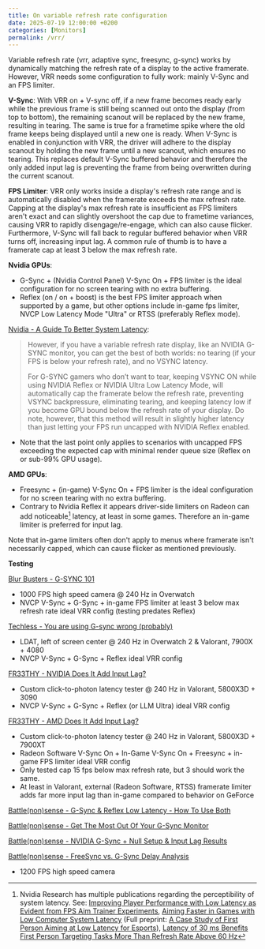 ```yaml
---
title: On variable refresh rate configuration
date: 2025-07-19 12:00:00 +0200
categories: [Monitors]
permalink: /vrr/
---
```


Variable refresh rate (vrr, adaptive sync, freesync, g-sync) works by dynamically matching the refresh rate of a display to the active framerate. However, VRR needs some configuration to fully work: mainly V-Sync and an FPS limiter.

**V-Sync**: With VRR on + V-sync off, if a new frame becomes ready early while the previous frame is still being scanned out onto the display (from top to bottom), the remaining scanout will be replaced by the new frame, resulting in tearing. The same is true for a frametime spike where the old frame keeps being displayed until a new one is ready. When V-Sync is enabled in conjunction with VRR, the driver will adhere to the display scanout by holding the new frame until a new scanout, which ensures no tearing. This replaces default V-Sync buffered behavior and therefore the only added input lag is preventing the frame from being overwritten during the current scanout.

**FPS Limiter**: VRR only works inside a display's refresh rate range and is automatically disabled when the framerate exceeds the max refresh rate. Capping at the display's max refresh rate is insufficient as FPS limiters aren't exact and can slightly overshoot the cap due to frametime variances, causing VRR to rapidly disengage/re-engage, which can also cause flicker. Furthermore, V-Sync will fall back to regular buffered behavior when VRR turns off, increasing input lag. A common rule of thumb is to have a framerate cap at least 3 below the max refresh rate.

**Nvidia GPUs**:
- G-Sync + (Nvidia Control Panel) V-Sync On + FPS limiter is the ideal configuration for no screen tearing with no extra buffering.
- Reflex (on / on + boost) is the best FPS limiter approach when supported by a game, but other options include in-game fps limiter, NVCP Low Latency Mode "Ultra" or RTSS (preferably Reflex mode).

[Nvidia - A Guide To Better System Latency](<https://www.nvidia.com/en-us/geforce/guides/gfecnt/202010/system-latency-optimization-guide/>):
> However, if you have a variable refresh rate display, like an NVIDIA G-SYNC monitor, you can get the best of both worlds: no tearing (if your FPS is below your refresh rate), and no VSYNC latency.
> 
> For G-SYNC gamers who don’t want to tear, keeping VSYNC ON while using NVIDIA Reflex or NVIDIA Ultra Low Latency Mode, will automatically cap the framerate below the refresh rate, preventing VSYNC backpressure, eliminating tearing, and keeping latency low if you become GPU bound below the refresh rate of your display. Do note, however, that this method will result in slightly higher latency than just letting your FPS run uncapped with NVIDIA Reflex enabled.
- Note that the last point only applies to scenarios with uncapped FPS exceeding the expected cap with minimal render queue size (Reflex on or sub-99% GPU usage).

**AMD GPUs**:
- Freesync + (in-game) V-Sync On + FPS limiter is the ideal configuration for no screen tearing with no extra buffering.
- Contrary to Nvidia Reflex it appears driver-side limiters on Radeon can add noticeable[^1] latency, at least in some games. Therefore an in-game limiter is preferred for input lag.

Note that in-game limiters often don't apply to menus where framerate isn't necessarily capped, which can cause flicker as mentioned previously.

**Testing**

[Blur Busters - G-SYNC 101](<https://blurbusters.com/gsync/gsync101-input-lag-tests-and-settings/>)
- 1000 FPS high speed camera @ 240 Hz in Overwatch
- NVCP V-Sync + G-Sync + in-game FPS limiter at least 3 below max refresh rate ideal VRR config (testing predates Reflex)

[Techless - You are using G-sync wrong (probably)](<https://www.youtube.com/watch?v=5mWMP96UdGU>)
- LDAT, left of screen center @ 240 Hz in Overwatch 2 & Valorant, 7900X + 4080
- NVCP V-Sync + G-Sync + Reflex ideal VRR config

[FR33THY - NVIDIA Does It Add Input Lag?](<https://www.youtube.com/watch?v=zv2UTb1BllM>)
- Custom click-to-photon latency tester @ 240 Hz in Valorant, 5800X3D + 3090
- NVCP V-Sync + G-Sync + Reflex (or LLM Ultra) ideal VRR config

[FR33THY - AMD Does It Add Input Lag?](<https://www.youtube.com/watch?v=9l_r5ejfPZc>)
- Custom click-to-photon latency tester @ 240 Hz in Valorant, 5800X3D + 7900XT
- Radeon Software V-Sync On + In-Game V-Sync On + Freesync + in-game FPS limiter ideal VRR config
 - Only tested cap 15 fps below max refresh rate, but 3 should work the same.
- At least in Valorant, external (Radeon Software, RTSS) framerate limiter adds far more input lag than in-game compared to behavior on GeForce

[Battle(non)sense - G-Sync & Reflex Low Latency - How To Use Both](<https://www.youtube.com/watch?v=Gub1bI12ODY>)

[Battle(non)sense - Get The Most Out Of Your G-Sync Monitor](<https://www.youtube.com/watch?v=YR0vNs0ZdWI>)
 
[Battle(non)sense - NVIDIA G-Sync + Null Setup & Input Lag Results](<https://www.youtube.com/watch?v=OAFuiBTFo5E>)
 
[Battle(non)sense - FreeSync vs. G-Sync Delay Analysis](<https://www.youtube.com/watch?v=mVNRNOcLUuA>)
- 1200 FPS high speed camera

[^1]: Nvidia Research has multiple publications regarding the perceptibility of system latency. See: [Improving Player Performance with Low Latency as Evident from FPS Aim Trainer Experiments](<https://developer.nvidia.com/blog/improving-player-performance-with-low-latency-as-evident-from-fps-aim-trainer-experiments/>), [Aiming Faster in Games with Low Computer System Latency](<https://developer.nvidia.com/blog/aiming-faster-in-games-with-low-computer-system-latency/>) (Full preprint: [A Case Study of First Person Aiming at Low Latency for Esports](<https://research.nvidia.com/publication/2021-05_case-study-first-person-aiming-low-latency-esports>)), [Latency of 30 ms Benefits First Person Targeting Tasks More Than Refresh Rate Above 60 Hz](<https://research.nvidia.com/publication/2019-11_latency-30-ms-benefits-first-person-targeting-tasks-more-refresh-rate-above-60>)

